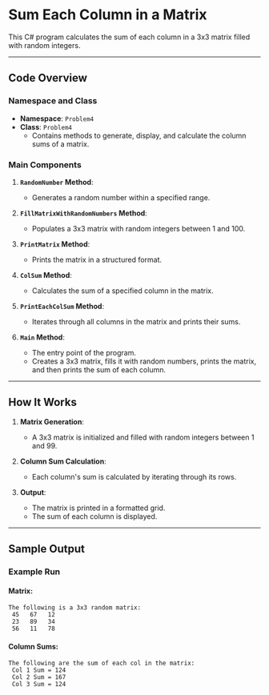# Sum Each Column in a Matrix

This C# program calculates the sum of each column in a 3x3 matrix filled with random integers.

---

## Code Overview

### Namespace and Class
- **Namespace**: `Problem4`
- **Class**: `Problem4`
  - Contains methods to generate, display, and calculate the column sums of a matrix.

### Main Components

1. **`RandomNumber` Method**:
   - Generates a random number within a specified range.

2. **`FillMatrixWithRandomNumbers` Method**:
   - Populates a 3x3 matrix with random integers between 1 and 100.

3. **`PrintMatrix` Method**:
   - Prints the matrix in a structured format.

4. **`ColSum` Method**:
   - Calculates the sum of a specified column in the matrix.

5. **`PrintEachColSum` Method**:
   - Iterates through all columns in the matrix and prints their sums.

6. **`Main` Method**:
   - The entry point of the program.
   - Creates a 3x3 matrix, fills it with random numbers, prints the matrix, and then prints the sum of each column.

---

## How It Works

1. **Matrix Generation**:
   - A 3x3 matrix is initialized and filled with random integers between 1 and 99.

2. **Column Sum Calculation**:
   - Each column's sum is calculated by iterating through its rows.

3. **Output**:
   - The matrix is printed in a formatted grid.
   - The sum of each column is displayed.

---

## Sample Output

### Example Run

#### Matrix:
```plaintext
The following is a 3x3 random matrix:
 45   67   12
 23   89   34
 56   11   78
```
#### Column Sums:
```
The following are the sum of each col in the matrix:
 Col 1 Sum = 124
 Col 2 Sum = 167
 Col 3 Sum = 124
```
